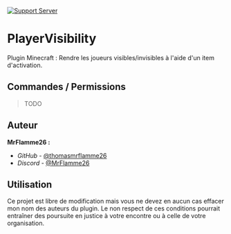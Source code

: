 [![Support Server](https://img.shields.io/discord/835137597692837889.svg?label=Discord&logo=Discord&colorB=7289da&style=for-the-badge)](https://discord.gg/J74UR2VtcH)

# PlayerVisibility

Plugin Minecraft : Rendre les joueurs visibles/invisibles à l'aide d'un item d'activation.

## Commandes / Permissions

> TODO

## Auteur

**MrFlamme26 :**
- _GitHub_ - [@thomasmrflamme26](https://github.com/thomasmrflamme26)
- _Discord_ - [@MrFlamme26](https://discord.gg/J74UR2VtcH)

## Utilisation

Ce projet est libre de modification mais vous ne devez en aucun cas effacer mon nom des auteurs du plugin.
Le non respect de ces conditions pourrait entraîner des poursuite en justice à votre encontre ou à celle de votre organisation.
